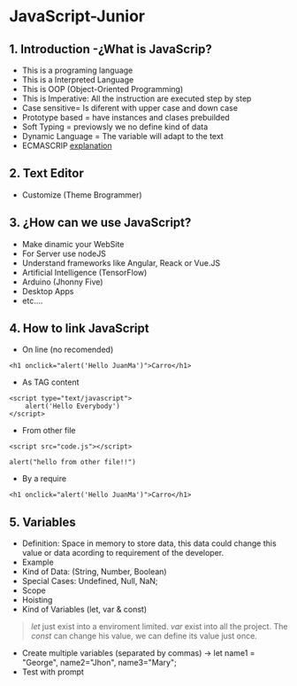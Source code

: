 # JavaScript-Junior
## 1. Introduction -¿What is JavaScrip?
- This is a programing language
- This is a Interpreted Language
- This is OOP (Object-Oriented Programming)
- This is Imperative: All the instruction are executed step by step
- Case sensitive= Is diferent with upper case and down case
- Prototype based = have instances and clases prebuilded
- Soft Typing = previowsly we no define kind of data
- Dynamic Language = The variable will adapt to the text
- ECMASCRIP [explanation](https://en.wikipedia.org/wiki/ECMAScript) 
## 2. Text Editor
- Customize (Theme Brogrammer)
## 3. ¿How can we use JavaScript?
- Make dinamic your WebSite
- For Server use nodeJS
- Understand frameworks like Angular, Reack or Vue.JS
- Artificial Intelligence (TensorFlow)
- Arduino (Jhonny Five)
- Desktop Apps
- etc....
## 4. How to link JavaScript
- On line (no recomended)
```
<h1 onclick="alert('Hello JuanMa')">Carro</h1>
```
- As TAG content
```
<script type="text/javascript">
    alert('Hello Everybody')
</script>
```
- From other file
```
<script src="code.js"></script>
```
```
alert("hello from other file!!")
```
- By a require
```
<h1 onclick="alert('Hello JuanMa')">Carro</h1>
```
## 5. Variables
- Definition: Space in memory to store data, this data could change this value or data acording to requirement of the developer.
- Example
- Kind of Data: (String, Number, Boolean)
- Special Cases: Undefined, Null, NaN;
- Scope
- Hoisting
- Kind of Variables (let, var & const)
> *let* just exist into a enviroment limited.
> *var* exist into all the project.
> The *const* can change his value, we can define its value just once.
- Create multiple variables (separated by commas) -> let name1 = "George", name2="Jhon", name3="Mary";
- Test with prompt